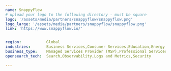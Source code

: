 ```yaml
---
name: SnappyFlow
# upload your logo to the following directory - must be square
logo: '/assets/media/partners/snappyflow/snappyflow.png'
logo_large: '/assets/media/partners/snappyflow/snappyflow.png'
link: 'https://www.snappyflow.io/'


region:           Global
industries:       Business Services,Consumer Services,Education,Energy and Utilities,Healthcare,Media and Entertainment,Public Sector,Non-Profit,Retail and e-Commerce,Software and Technology,Financial Services
business_type:    Managed Services Provider (MSP),Professional Services
opensearch_tech:  Search,Observability,Logs and Metrics,Security

---
```

